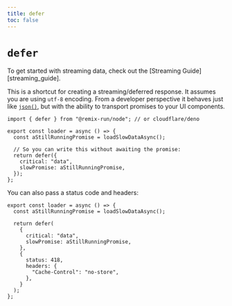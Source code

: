 ```yaml
---
title: defer
toc: false
---
```


# `defer`

To get started with streaming data, check out the \[Streaming Guide]\[streaming_guide].

This is a shortcut for creating a streaming/deferred response. It assumes you are using `utf-8` encoding. From a developer perspective it behaves just like [`json()`][json], but with the ability to transport promises to your UI components.

```tsx lines=[1,7-10]
import { defer } from "@remix-run/node"; // or cloudflare/deno

export const loader = async () => {
  const aStillRunningPromise = loadSlowDataAsync();

  // So you can write this without awaiting the promise:
  return defer({
    critical: "data",
    slowPromise: aStillRunningPromise,
  });
};
```

You can also pass a status code and headers:

```tsx lines=[9-14]
export const loader = async () => {
  const aStillRunningPromise = loadSlowDataAsync();

  return defer(
    {
      critical: "data",
      slowPromise: aStillRunningPromise,
    },
    {
      status: 418,
      headers: {
        "Cache-Control": "no-store",
      },
    }
  );
};
```

[json]: ./json
